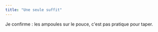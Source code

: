 ```yaml
---
title: "Une seule suffit"
---
```


Je confirme : les ampoules sur le pouce, c'est pas pratique pour taper.

